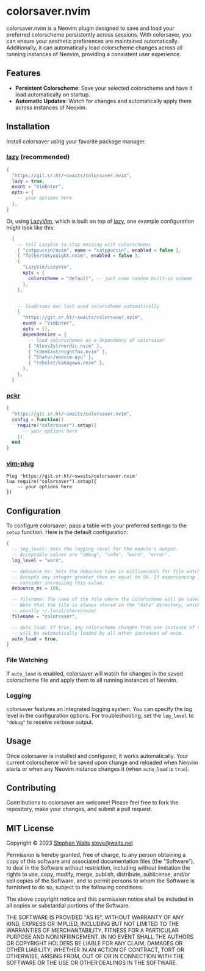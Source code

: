 # colorsaver.nvim

colorsaver.nvim is a Neovim plugin designed to save and load your preferred
colorscheme persistently across sessions. With colorsaver, you can ensure your
aesthetic preferences are maintained automatically. Additionally, it can
automatically load colorscheme changes across all running instances of Neovim,
providing a consistent user experience.

## Features

- **Persistent Colorscheme**: Save your selected colorscheme and have it load
automatically on startup.
- **Automatic Updates**: Watch for changes and automatically apply them across
instances of Neovim.

## Installation

Install colorsaver using your favorite package manager.

### [lazy](https://github.com/folke/lazy.nvim) (recommended)

```lua
{
  "https://git.sr.ht/~swaits/colorsaver.nvim",
  lazy = true,
  event = "VimEnter",
  opts = { 
    -- your options here
  },
}
```

Or, using [LazyVim](https://www.lazyvim.org/), which is built on top of
[lazy](https://github.com/folke/lazy.nvim), one example configuration might
look like this:

```lua
  {
    -- tell LazyVim to stop messing with colorschemes
    { "catppuccin/nvim", name = "catppuccin", enabled = false },
    { "folke/tokyonight.nvim", enabled = false },
    {
      "LazyVim/LazyVim",
      opts = {
        colorscheme = "default", -- just some random built-in scheme
      },
    },


    -- load/save our last used colorscheme automatically
    {
      "https://git.sr.ht/~swaits/colorsaver.nvim",
      event = "VimEnter",
      opts = {},
      dependencies = {
        -- load colorschemes as a dependency of colorsaver
        { "AlexvZyl/nordic.nvim" },
        { "EdenEast/nightfox.nvim" },
        { "Shatur/neovim-ayu" },
        { "rebelot/kanagawa.nvim" },
      },
    },
  }

```

### [pckr](https://github.com/lewis6991/pckr.nvim)

```lua
{
  "https://git.sr.ht/~swaits/colorsaver.nvim",
  config = function()
    require("colorsaver").setup({ 
      -- your options here
    })
  end
}
```

### [vim-plug](https://github.com/junegunn/vim-plug)

```vim
Plug 'https://git.sr.ht/~swaits/colorsaver.nvim'
lua require("colorsaver").setup({ 
    -- your options here
})
```

## Configuration

To configure colorsaver, pass a table with your preferred settings to the
`setup` function. Here is the default configuration:

```lua
{
  -- log_level: Sets the logging level for the module's output.
  -- Acceptable values are "debug", "info", "warn", "error".
  log_level = "warn",

  -- debounce_ms: Sets the debounce time in milliseconds for file watching.
  -- Accepts any integer greater than or equal to 50. If experiencing issues,
  -- consider increasing this value.
  debounce_ms = 100,

  -- filename: The name of the file where the colorscheme will be saved.
  -- Note that the file is always stored in the "data" directory, which is
  -- usually ~/.local/share/nvim/
  filename = "colorsaver",

  -- auto_load: If true, any colorscheme changes from one instance of nvim
  -- will be automatically loaded by all other instances of nvim.
  auto_load = true,
}
```

### File Watching

If `auto_load` is enabled, colorsaver will watch for changes in the saved
colorscheme file and apply them to all running instances of Neovim.

### Logging

colorsaver features an integrated logging system. You can specify the log level
in the configuration options. For troubleshooting, set the `log_level` to
`"debug"` to receive verbose output.

## Usage

Once colorsaver is installed and configured, it works automatically. Your
current colorscheme will be saved upon change and reloaded when Neovim starts
or when any Neovim instance changes it (when `auto_load` is `true`).

## Contributing

Contributions to colorsaver are welcome! Please feel free to fork the
repository, make your changes, and submit a pull request.

## MIT License

Copyright © 2023 [Stephen Waits](https://swaits.com/) <steve@waits.net>

Permission is hereby granted, free of charge, to any person obtaining a copy
of this software and associated documentation files (the "Software"), to deal
in the Software without restriction, including without limitation the rights
to use, copy, modify, merge, publish, distribute, sublicense, and/or sell
copies of the Software, and to permit persons to whom the Software is
furnished to do so, subject to the following conditions:

The above copyright notice and this permission notice shall be included in all
copies or substantial portions of the Software.

THE SOFTWARE IS PROVIDED "AS IS", WITHOUT WARRANTY OF ANY KIND, EXPRESS OR
IMPLIED, INCLUDING BUT NOT LIMITED TO THE WARRANTIES OF MERCHANTABILITY,
FITNESS FOR A PARTICULAR PURPOSE AND NONINFRINGEMENT. IN NO EVENT SHALL THE
AUTHORS OR COPYRIGHT HOLDERS BE LIABLE FOR ANY CLAIM, DAMAGES OR OTHER
LIABILITY, WHETHER IN AN ACTION OF CONTRACT, TORT OR OTHERWISE, ARISING FROM,
OUT OF OR IN CONNECTION WITH THE SOFTWARE OR THE USE OR OTHER DEALINGS IN THE
SOFTWARE.
